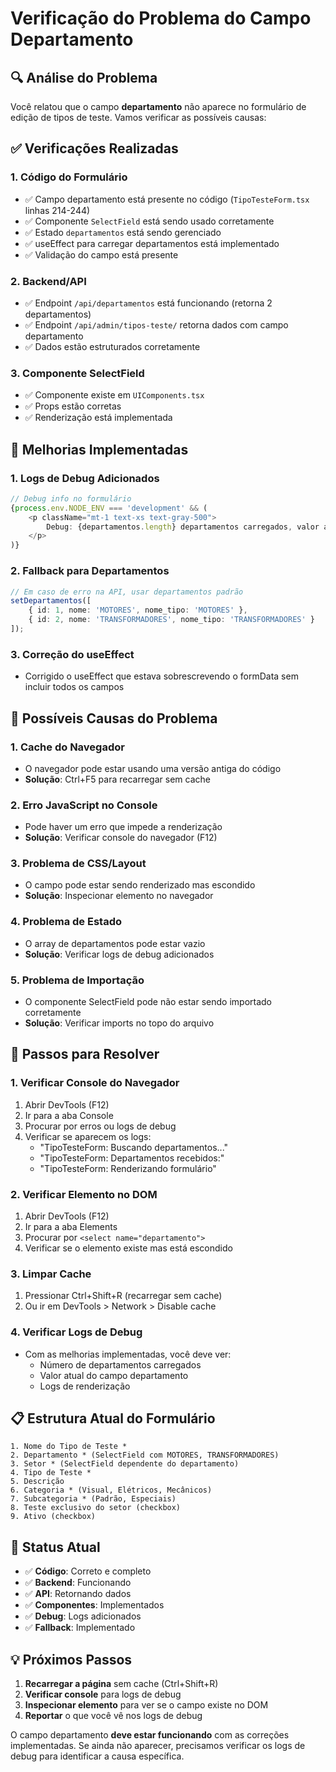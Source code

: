 # Verificação do Problema do Campo Departamento

## 🔍 Análise do Problema

Você relatou que o campo **departamento** não aparece no formulário de edição de tipos de teste. Vamos verificar as possíveis causas:

## ✅ Verificações Realizadas

### 1. **Código do Formulário**
- ✅ Campo departamento está presente no código (`TipoTesteForm.tsx` linhas 214-244)
- ✅ Componente `SelectField` está sendo usado corretamente
- ✅ Estado `departamentos` está sendo gerenciado
- ✅ useEffect para carregar departamentos está implementado
- ✅ Validação do campo está presente

### 2. **Backend/API**
- ✅ Endpoint `/api/departamentos` está funcionando (retorna 2 departamentos)
- ✅ Endpoint `/api/admin/tipos-teste/` retorna dados com campo departamento
- ✅ Dados estão estruturados corretamente

### 3. **Componente SelectField**
- ✅ Componente existe em `UIComponents.tsx`
- ✅ Props estão corretas
- ✅ Renderização está implementada

## 🔧 Melhorias Implementadas

### 1. **Logs de Debug Adicionados**
```typescript
// Debug info no formulário
{process.env.NODE_ENV === 'development' && (
    <p className="mt-1 text-xs text-gray-500">
        Debug: {departamentos.length} departamentos carregados, valor atual: "{formData.departamento}"
    </p>
)}
```

### 2. **Fallback para Departamentos**
```typescript
// Em caso de erro na API, usar departamentos padrão
setDepartamentos([
    { id: 1, nome: 'MOTORES', nome_tipo: 'MOTORES' },
    { id: 2, nome: 'TRANSFORMADORES', nome_tipo: 'TRANSFORMADORES' }
]);
```

### 3. **Correção do useEffect**
- Corrigido o useEffect que estava sobrescrevendo o formData sem incluir todos os campos

## 🎯 Possíveis Causas do Problema

### 1. **Cache do Navegador**
- O navegador pode estar usando uma versão antiga do código
- **Solução**: Ctrl+F5 para recarregar sem cache

### 2. **Erro JavaScript no Console**
- Pode haver um erro que impede a renderização
- **Solução**: Verificar console do navegador (F12)

### 3. **Problema de CSS/Layout**
- O campo pode estar sendo renderizado mas escondido
- **Solução**: Inspecionar elemento no navegador

### 4. **Problema de Estado**
- O array de departamentos pode estar vazio
- **Solução**: Verificar logs de debug adicionados

### 5. **Problema de Importação**
- O componente SelectField pode não estar sendo importado corretamente
- **Solução**: Verificar imports no topo do arquivo

## 🚀 Passos para Resolver

### 1. **Verificar Console do Navegador**
1. Abrir DevTools (F12)
2. Ir para a aba Console
3. Procurar por erros ou logs de debug
4. Verificar se aparecem os logs:
   - "TipoTesteForm: Buscando departamentos..."
   - "TipoTesteForm: Departamentos recebidos:"
   - "TipoTesteForm: Renderizando formulário"

### 2. **Verificar Elemento no DOM**
1. Abrir DevTools (F12)
2. Ir para a aba Elements
3. Procurar por `<select name="departamento">`
4. Verificar se o elemento existe mas está escondido

### 3. **Limpar Cache**
1. Pressionar Ctrl+Shift+R (recarregar sem cache)
2. Ou ir em DevTools > Network > Disable cache

### 4. **Verificar Logs de Debug**
- Com as melhorias implementadas, você deve ver:
  - Número de departamentos carregados
  - Valor atual do campo departamento
  - Logs de renderização

## 📋 Estrutura Atual do Formulário

```
1. Nome do Tipo de Teste *
2. Departamento * (SelectField com MOTORES, TRANSFORMADORES)
3. Setor * (SelectField dependente do departamento)
4. Tipo de Teste *
5. Descrição
6. Categoria * (Visual, Elétricos, Mecânicos)
7. Subcategoria * (Padrão, Especiais)
8. Teste exclusivo do setor (checkbox)
9. Ativo (checkbox)
```

## 🎉 Status Atual

- ✅ **Código**: Correto e completo
- ✅ **Backend**: Funcionando
- ✅ **API**: Retornando dados
- ✅ **Componentes**: Implementados
- ✅ **Debug**: Logs adicionados
- ✅ **Fallback**: Implementado

## 💡 Próximos Passos

1. **Recarregar a página** sem cache (Ctrl+Shift+R)
2. **Verificar console** para logs de debug
3. **Inspecionar elemento** para ver se o campo existe no DOM
4. **Reportar** o que você vê nos logs de debug

O campo departamento **deve estar funcionando** com as correções implementadas. Se ainda não aparecer, precisamos verificar os logs de debug para identificar a causa específica.
